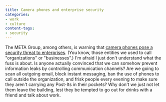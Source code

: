 ```yaml
---
title: Camera phones and enterprise security
categories:
- work
- culture
content-tags:
- security
---
```


The META Group, among others, is warning that [camera phones pose a security threat to
enterprises][1].  (You know, those entities we used to call "organizations" or "businesses".)  I'm afraid I just don't understand what the fuss is about.  Is anyone actually convinced that we can somehow prevent information leaks by controlling communication channels?  Are we going to scan all outgoing email, block instant messaging, ban the use of phones to call outside the organization, and frisk people every evening to make sure they aren't carrying any Post-Its in their pockets?  Why don't we just not let them leave the building, lest they be tempted to go out for drinks with a friend and talk about work.

   [1]: http://domino.metagroup.com/PressHome.nsf/(webPressRelease)/5E841B770B813DCC85256DF70056A60C?OpenDocument

